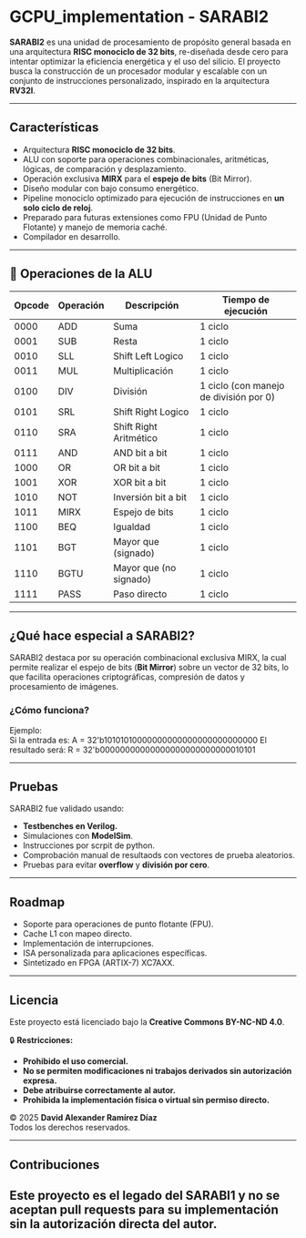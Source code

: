 # GCPU_implementation - SARABI2  
**SARABI2** es una unidad de procesamiento de propósito general basada en una arquitectura **RISC monociclo de 32 bits**, re-diseñada desde cero para intentar optimizar la eficiencia energética y el uso del silicio. El proyecto busca la construcción de un procesador modular y escalable con un conjunto de instrucciones personalizado, inspirado en la arquitectura **RV32I**.

---

## Características  

- Arquitectura **RISC monociclo de 32 bits**.  
- ALU con soporte para operaciones combinacionales, aritméticas, lógicas, de comparación y desplazamiento.  
- Operación exclusiva **MIRX** para el **espejo de bits** (Bit Mirror).  
- Diseño modular con bajo consumo energético.  
- Pipeline monociclo optimizado para ejecución de instrucciones en **un solo ciclo de reloj**.  
- Preparado para futuras extensiones como FPU (Unidad de Punto Flotante) y manejo de memoria caché.
- Compilador en desarrollo.
---

## 🔑 Operaciones de la ALU  

| Opcode | Operación        | Descripción              | Tiempo de ejecución |
|-------|----------------|-------------------------|-------------------|
| 0000  | ADD            | Suma                    | 1 ciclo         |
| 0001  | SUB            | Resta                   | 1 ciclo         |
| 0010  | SLL            | Shift Left Logico        | 1 ciclo         |
| 0011  | MUL            | Multiplicación           | 1 ciclo         |
| 0100  | DIV            | División                | 1 ciclo (con manejo de división por 0) |
| 0101  | SRL            | Shift Right Logico       | 1 ciclo         |
| 0110  | SRA            | Shift Right Aritmético   | 1 ciclo         |
| 0111  | AND            | AND bit a bit           | 1 ciclo         |
| 1000  | OR             | OR bit a bit            | 1 ciclo         |
| 1001  | XOR            | XOR bit a bit           | 1 ciclo         |
| 1010  | NOT            | Inversión bit a bit      | 1 ciclo         |
| 1011  | MIRX           | Espejo de bits          | 1 ciclo        |
| 1100  | BEQ            | Igualdad                | 1 ciclo         |
| 1101  | BGT            | Mayor que (signado)     | 1 ciclo         |
| 1110  | BGTU           | Mayor que (no signado)   | 1 ciclo         |
| 1111  | PASS           | Paso directo            | 1 ciclo         |

---

## ¿Qué hace especial a SARABI2?  

SARABI2 destaca por su operación combinacional exclusiva MIRX, la cual permite realizar el espejo de bits (**Bit Mirror**) sobre un vector de 32 bits, lo que facilita operaciones criptográficas, compresión de datos y procesamiento de imágenes.  

### ¿Cómo funciona?
Ejemplo:  
Si la entrada es:
A = 32'b10101010000000000000000000000000
El resultado será:
R = 32'b00000000000000000000000000010101

---

## Pruebas  

SARABI2 fue validado usando:  
- **Testbenches en Verilog.**  
- Simulaciones con **ModelSim**.
- Instrucciones por scrpit de python. 
- Comprobación manual de resultaods con vectores de prueba aleatorios.  
- Pruebas para evitar **overflow** y **división por cero**.  

---

## Roadmap  
- Soporte para operaciones de punto flotante (FPU).  
- Cache L1 con mapeo directo.  
- Implementación de interrupciones.  
- ISA personalizada para aplicaciones específicas.  
- Sintetizado en FPGA (ARTIX-7) XC7AXX.  

---

## Licencia  

Este proyecto está licenciado bajo la **Creative Commons BY-NC-ND 4.0**.

🔒 **Restricciones:**  
- **Prohibido el uso comercial.**  
- **No se permiten modificaciones ni trabajos derivados sin autorización expresa.**  
- **Debe atribuirse correctamente al autor.**  
- **Prohibida la implementación física o virtual sin permiso directo.**

© 2025 **David Alexander Ramírez Díaz**  
Todos los derechos reservados.  

---

## Contribuciones  
Este proyecto es el legado del SARABI1 y no se aceptan pull requests para su implementación sin la autorización directa del autor.  
---
 


